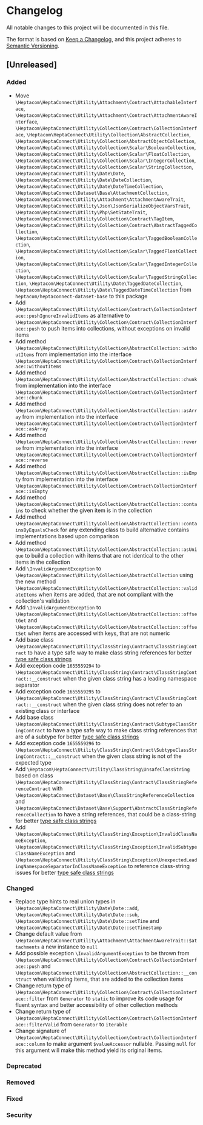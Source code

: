# Changelog

All notable changes to this project will be documented in this file.

The format is based on [Keep a Changelog](https://keepachangelog.com/en/1.0.0/),
and this project adheres to [Semantic Versioning](https://semver.org/spec/v2.0.0.html).

## [Unreleased]

### Added

- Move `\Heptacom\HeptaConnect\Utility\Attachment\Contract\AttachableInterface`, `\Heptacom\HeptaConnect\Utility\Attachment\Contract\AttachmentAwareInterface`, `\Heptacom\HeptaConnect\Utility\Collection\Contract\CollectionInterface`, `\Heptacom\HeptaConnect\Utility\Collection\AbstractCollection`, `\Heptacom\HeptaConnect\Utility\Collection\AbstractObjectCollection`, `\Heptacom\HeptaConnect\Utility\Collection\Scalar\BooleanCollection`, `\Heptacom\HeptaConnect\Utility\Collection\Scalar\FloatCollection`, `\Heptacom\HeptaConnect\Utility\Collection\Scalar\IntegerCollection`, `\Heptacom\HeptaConnect\Utility\Collection\Scalar\StringCollection`, `\Heptacom\HeptaConnect\Utility\Date\Date`, `\Heptacom\HeptaConnect\Utility\Date\DateCollection`, `\Heptacom\HeptaConnect\Utility\Date\DateTimeCollection`, `\Heptacom\HeptaConnect\Dataset\Base\AttachmentCollection`, `\Heptacom\HeptaConnect\Utility\Attachment\AttachmentAwareTrait`, `\Heptacom\HeptaConnect\Utility\Json\JsonSerializeObjectVarsTrait`, `\Heptacom\HeptaConnect\Utility\Php\SetStateTrait`, `\Heptacom\HeptaConnect\Utility\Collection\Contract\TagItem`, `\Heptacom\HeptaConnect\Utility\Collection\Contract\AbstractTaggedCollection`, `\Heptacom\HeptaConnect\Utility\Collection\Scalar\TaggedBooleanCollection`, `\Heptacom\HeptaConnect\Utility\Collection\Scalar\TaggedFloatCollection`, `\Heptacom\HeptaConnect\Utility\Collection\Scalar\TaggedIntegerCollection`, `\Heptacom\HeptaConnect\Utility\Collection\Scalar\TaggedStringCollection`, `\Heptacom\HeptaConnect\Utility\Date\TaggedDateCollection`, `\Heptacom\HeptaConnect\Utility\Date\TaggedDateTimeCollection` from `heptacom/heptaconnect-dataset-base` to this package
- Add `\Heptacom\HeptaConnect\Utility\Collection\Contract\CollectionInterface::pushIgnoreInvalidItems` as alternative to `\Heptacom\HeptaConnect\Utility\Collection\Contract\CollectionInterface::push` to push items into collections, without exceptions on invalid items
- Add method `\Heptacom\HeptaConnect\Utility\Collection\AbstractCollection::withoutItems` from implementation into the interface `\Heptacom\HeptaConnect\Utility\Collection\Contract\CollectionInterface::withoutItems`
- Add method `\Heptacom\HeptaConnect\Utility\Collection\AbstractCollection::chunk` from implementation into the interface `\Heptacom\HeptaConnect\Utility\Collection\Contract\CollectionInterface::chunk`
- Add method `\Heptacom\HeptaConnect\Utility\Collection\AbstractCollection::asArray` from implementation into the interface `\Heptacom\HeptaConnect\Utility\Collection\Contract\CollectionInterface::asArray`
- Add method `\Heptacom\HeptaConnect\Utility\Collection\AbstractCollection::reverse` from implementation into the interface `\Heptacom\HeptaConnect\Utility\Collection\Contract\CollectionInterface::reverse`
- Add method `\Heptacom\HeptaConnect\Utility\Collection\AbstractCollection::isEmpty` from implementation into the interface `\Heptacom\HeptaConnect\Utility\Collection\Contract\CollectionInterface::isEmpty`
- Add method `\Heptacom\HeptaConnect\Utility\Collection\AbstractCollection::contains` to check whether the given item is in the collection
- Add method `\Heptacom\HeptaConnect\Utility\Collection\AbstractCollection::containsByEqualsCheck` for any extending class to build alternative contains implementations based upon comparison
- Add method `\Heptacom\HeptaConnect\Utility\Collection\AbstractCollection::asUnique` to build a collection with items that are not identical to the other items in the collection
- Add `\InvalidArgumentException` to `\Heptacom\HeptaConnect\Utility\Collection\AbstractCollection` using the new method `\Heptacom\HeptaConnect\Utility\Collection\AbstractCollection::validateItems` when items are added, that are not compliant with the collection's validation
- Add `\InvalidArgumentException` to `\Heptacom\HeptaConnect\Utility\Collection\AbstractCollection::offsetGet` and `\Heptacom\HeptaConnect\Utility\Collection\AbstractCollection::offsetSet` when items are accessed with keys, that are not numeric
- Add base class `\Heptacom\HeptaConnect\Utility\ClassString\Contract\ClassStringContract` to have a type safe way to make class string references for better [type safe class strings](https://heptaconnect.io/reference/adr/2022-06-12-type-safe-class-strings/)
- Add exception code `1655559294` to `\Heptacom\HeptaConnect\Utility\ClassString\Contract\ClassStringContract::__construct` when the given class string has a leading namespace separator
- Add exception code `1655559295` to `\Heptacom\HeptaConnect\Utility\ClassString\Contract\ClassStringContract::__construct` when the given class string does not refer to an existing class or interface
- Add base class `\Heptacom\HeptaConnect\Utility\ClassString\Contract\SubtypeClassStringContract` to have a type safe way to make class string references that are of a subtype for better [type safe class strings](https://heptaconnect.io/reference/adr/2022-06-12-type-safe-class-strings/)
- Add exception code `1655559296` to `\Heptacom\HeptaConnect\Utility\ClassString\Contract\SubtypeClassStringContract::__construct` when the given class string is not of the expected type
- Add `\Heptacom\HeptaConnect\Utility\ClassString\UnsafeClassString` based on class `\Heptacom\HeptaConnect\Utility\ClassString\Contract\ClassStringReferenceContract` with `\Heptacom\HeptaConnect\Dataset\Base\ClassStringReferenceCollection` and `\Heptacom\HeptaConnect\Dataset\Base\Support\AbstractClassStringReferenceCollection` to have a string references, that could be a class-string for better [type safe class strings](https://heptaconnect.io/reference/adr/2022-06-12-type-safe-class-strings/)
- Add `\Heptacom\HeptaConnect\Utility\ClassString\Exception\InvalidClassNameException`, `\Heptacom\HeptaConnect\Utility\ClassString\Exception\InvalidSubtypeClassNameException` and `\Heptacom\HeptaConnect\Utility\ClassString\Exception\UnexpectedLeadingNamespaceSeparatorInClassNameException` to reference class-string issues for better [type safe class strings](https://heptaconnect.io/reference/adr/2022-06-12-type-safe-class-strings/)

### Changed

- Replace type hints to real union types in `\Heptacom\HeptaConnect\Utility\Date\Date::add`, `\Heptacom\HeptaConnect\Utility\Date\Date::sub`, `\Heptacom\HeptaConnect\Utility\Date\Date::setTime` and `\Heptacom\HeptaConnect\Utility\Date\Date::setTimestamp`
- Change default value from `\Heptacom\HeptaConnect\Utility\Attachment\AttachmentAwareTrait::$attachments` a new instance to `null`
- Add possible exception `\InvalidArgumentException` to be thrown from `\Heptacom\HeptaConnect\Utility\Collection\Contract\CollectionInterface::push` and `\Heptacom\HeptaConnect\Utility\Collection\AbstractCollection::__construct` when validating items, that are added to the collection items
- Change return type of `\Heptacom\HeptaConnect\Utility\Collection\Contract\CollectionInterface::filter` from `Generator` to `static` to improve its code usage for fluent syntax and better accessibility of other collection methods
- Change return type of `\Heptacom\HeptaConnect\Utility\Collection\Contract\CollectionInterface::filterValid` from `Generator` to `iterable`
- Change signature of `\Heptacom\HeptaConnect\Utility\Collection\Contract\CollectionInterface::column` to make argument `$valueAccessor` nullable. Passing `null` for this argument will make this method yield its original items.

### Deprecated

### Removed

### Fixed

### Security
